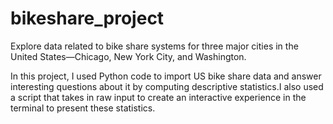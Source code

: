 # bikeshare_project
Explore data related to bike share systems for three major cities in the United States—Chicago, New York City, and Washington.

In this project, I used Python code to import US bike share data and answer interesting questions about it by computing descriptive statistics.I also used a script that takes in raw input to create an interactive experience in the terminal to present these statistics.
